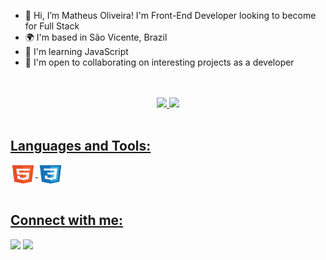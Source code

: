 <ul>
  <li>👋 Hi, I’m Matheus Oliveira! I'm Front-End Developer looking to become for Full Stack</li>
  <li>🌍 I'm based in São Vicente, Brazil</li>
  <li>🧠 I'm learning JavaScript</li></li>
  <li>🤝 I'm open to collaborating on interesting projects as a developer</li>
</ul>
</div>
    <div style="display: inline_block"><br>
<div style="display: inline_block"><br>

<div align="center">
  <a href="https://github.com/mathjuve">
  <img height="180em" src="https://github-readme-stats.vercel.app/api?username=mathjuve&show_icons=true&theme=dark&include_all_commits=true&count_private=true"/>
  <img height="180em" src="https://github-readme-stats.vercel.app/api/top-langs/?username=mathjuve&layout=compact&langs_count=7&theme=dark"/>
</div>
<div style="display: inline_block"><br>
</div>  
    <h2>Languages and Tools:</h2>
<img align="center" alt="Biel-HTML" height="30" width="40" src="https://raw.githubusercontent.com/devicons/devicon/master/icons/html5/html5-original.svg">
<img align="center" alt="Biel-CSS" height="30" width="40" src="https://raw.githubusercontent.com/devicons/devicon/master/icons/css3/css3-original.svg">

</div>
<div style="display: inline_block"><br>
<div> 
 <h2>Connect with me:</h2>
     
  <a href = "mailto:matheus.98562020@gmail.com"><img src="https://img.shields.io/badge/-Gmail-%23333?style=for-the-badge&logo=gmail&logoColor=white" target="_blank"></a>
<a href="https://www.linkedin.com/in/matheus-juvenal-379768237/" target="_blank"><img src="https://img.shields.io/badge/-LinkedIn-%230077B5?style=for-the-badge&logo=linkedin&logoColor=white" target="_blank"></a>   
